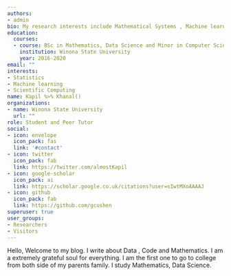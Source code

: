 ```yaml
---
authors:
- admin
bio: My research interests include Mathematical Systems , Machine learning , Data Systems and Functional Programming.
education:
  courses:
  - course: BSc in Mathematics, Data Science and Minor in Computer Science
    institution: Winona State University
    year: 2016-2020
email: ""
interests:
- Statistics
- Machine learning
- Scientific Computing
name: Kapil %>% Khanal()
organizations:
- name: Winona State University
  url: ""
role: Student and Peer Tutor
social:
- icon: envelope
  icon_pack: fas
  link: '#contact'
- icon: twitter
  icon_pack: fab
  link: https://twitter.com/almostKapil
- icon: google-scholar
  icon_pack: ai
  link: https://scholar.google.co.uk/citations?user=sIwtMXoAAAAJ
- icon: github
  icon_pack: fab
  link: https://github.com/gcushen
superuser: true
user_groups:
- Researchers
- Visitors
---
```


Hello, Welcome to my blog. I write about Data , Code and Mathematics. I am a extremely grateful soul for everything. I am the first one to go to college from both side of my parents family. 
I study Mathematics, Data Science.  
